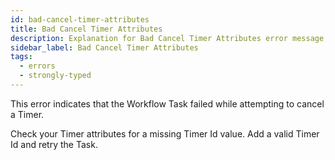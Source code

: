 ```yaml
---
id: bad-cancel-timer-attributes
title: Bad Cancel Timer Attributes
description: Explanation for Bad Cancel Timer Attributes error message, and how to fix it.
sidebar_label: Bad Cancel Timer Attributes
tags:
  - errors
  - strongly-typed
---
```


This error indicates that the Workflow Task failed while attempting to cancel a Timer.

Check your Timer attributes for a missing Timer Id value.
Add a valid Timer Id and retry the Task.
